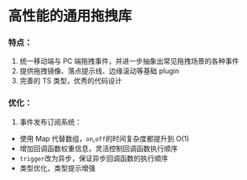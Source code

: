 # 高性能的通用拖拽库

### 特点：

1. 统一移动端与 PC 端拖拽事件，并进一步抽象出常见拖拽场景的各种事件
2. 提供拖拽镜像、落点提示线、边缘滚动等基础 plugin
3. 完善的 TS 类型，优秀的代码设计

### 优化：

1. 事件发布订阅系统：

- 使用 Map 代替数组，`on`,`off`的时间复杂度都提升到 O(1)
- 增加回调函数权重信息，灵活控制回调函数执行顺序
- `trigger`改为异步，保证异步回调函数的执行顺序
- 类型优化，类型提示增强
